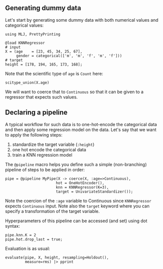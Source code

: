 <!--This file was generated, do not modify it.-->
## Generating dummy data

Let's start by generating some dummy data with both numerical values and categorical values:

```julia:ex1
using MLJ, PrettyPrinting

@load KNNRegressor
# input
X = (age    = [23, 45, 34, 25, 67],
     gender = categorical(['m', 'm', 'f', 'm', 'f']))
# target
height = [178, 194, 165, 173, 168];
```

Note that the scientific type of `age` is `Count` here:

```julia:ex2
scitype_union(X.age)
```

We will want to coerce that to `Continuous` so that it can be given to a regressor that expects such values.

## Declaring a pipeline

A typical workflow for such data is to one-hot-encode the categorical data and then apply some regression model on the data.
Let's say that we want to apply the following steps:
1. standardize the target variable (`:height`)
1. one hot encode the categorical data
1. train a KNN regression model

The `@pipeline` macro helps you define such a simple (non-branching) pipeline of steps to be applied in order:

```julia:ex3
pipe = @pipeline MyPipe(X -> coerce(X, :age=>Continuous),
                       hot = OneHotEncoder(),
                       knn = KNNRegressor(K=3),
                       target = UnivariateStandardizer());
```

Note the coercion of the `:age` variable to Continuous since `KNNRegressor` expects `Continuous` input.
Note also the `target` keyword where you can specify a transformation of the target variable.

Hyperparameters of this pipeline can be accessed (and set) using dot syntax:

```julia:ex4
pipe.knn.K = 2
pipe.hot.drop_last = true;
```

Evaluation is as usual:

```julia:ex5
evaluate(pipe, X, height, resampling=Holdout(),
         measure=rms) |> pprint
```

